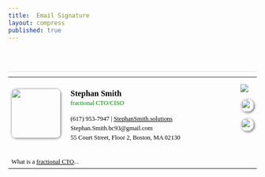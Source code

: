 ```yaml
---
title:  Email Signature
layout: compress
published: true
---
```


<br>
<br>
<table id="aa" style="font-size: 0.9em; min-width: 400px; max-width: 550px; font-family: 'Trebuchet MS';">
    <tr>
        <td width="5%" style="padding-right: 10px;">
            <img src="https://stephansmith.solutions/assets/clients/stephan-smith-avatar.png" class="ha" />
        </td>
        <td style="padding-left: 10px;">
            <h4 style="font-size: 1.3em !important; margin-bottom: 0px !important; padding-bottom: 0px !important;">
                Stephan Smith
            </h4>
            <p style="color: green; margin-top: 0px;">
                fractional CTO/CISO
            </p> 
            <p stkyle="margin-top: 2em;">
                <a href="tel:6179537947" style="text-decoration: none; color: #000">
                    (617) 953-7947
                </a> 
                | 
                <a href="https://StephanSmith.Solutions" target="site" style="color: #000 !important;">
                    StephanSmith.solutions
                </a>
            <br>
            Stephan.Smith.bc93@gmail.com
            <br>
            55 Court Street, Floor 2, Boston, MA 02130  
            </p>
        </td>
        <td  width="5%" style="padding-left: 10px;" valign="top">
            <p>
                <a href="https://www.linkedin.com/in/stephansmithbc93/" target="_blank">
                  <img class="hover-image" src="https://StephanSmith.solutions/assets/images/linkedIn.jpeg" class="hi"/>
                </a>
            </p>
            <p>
                <a href="https://github.com/d1b1" target="_blank">
                  <img class="hi" src="https://StephanSmith.solutions/assets/images/github.png"  />
                </a>
            </p>
            <p>
                <a href="https://calendly.com/stephan-smith/introduction?back=1&month=2024-04" target="_blank">
                    <img src="https://StephanSmith.solutions/assets/images/calendly.png" class="hi">
                </a>
            </p>
        </td>
    </tr>
    <tr>
        <td colspan="3" style="padding-top: 15px;">
            What is a <a href="https://stephansmith.solutions/what_is_a_fractional_cto" style="color: #000;" target="site">fractional CTO</a>...
        </td>
    </tr>
</table>

<style>
#aa { 
    border-top: 1px solid #DFDFDF;
    padding-top: 10px;
    color: #000; 
    line-height: 1.5em;
}
img.hi {
    border-radius: 15px; 
    border: 1px solid #DFDFDF;
    width: 25px;
    box-shadow: 2px 2px 4px rgba(0, 0, 0, 0.5);
}
img.hi:hover { 
    box-shadow: 4px 4px 4px rgb(138, 178, 211);
}
img.ha {
    border-radius: 10px; 
    width: 100px;
    box-shadow: 1px 1px 4px rgba(0, 0, 0, 0.5);
}
img.ha:hover {  
    box-shadow: 5px 5px 10px rgb(138, 178, 211);
}
</style>